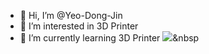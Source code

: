 - 👋 Hi, I’m @Yeo-Dong-Jin
- 👀 I’m interested in 3D Printer
- 🌱 I’m currently learning 3D Printer
<img src="https://img.shields.io/badge/Python-3766AB?style=flat-square&logo=Python&logoColor=white"/></a>&nbsp 

<!---
pig000207/pig000207 is a ✨ special ✨ repository because its `README.md` (this file) appears on your GitHub profile.
You can click the Preview link to take a look at your changes.
--->
